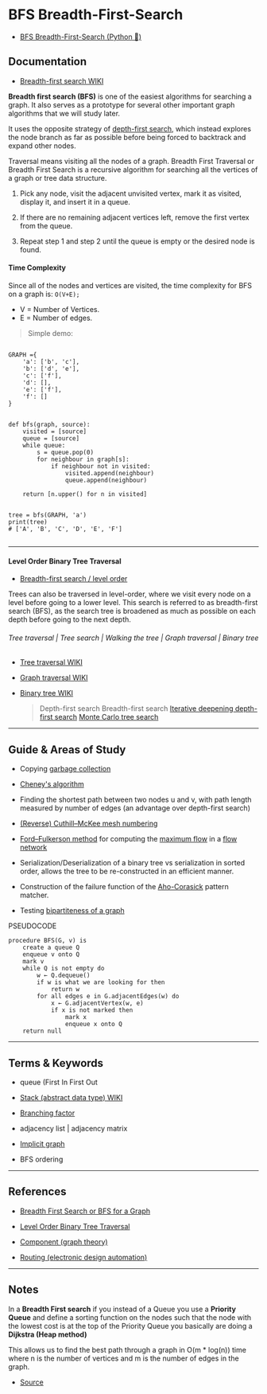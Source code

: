 BFS Breadth-First-Search
========


* [BFS Breadth-First-Search (Python 🐍)](./Python/BFS%20Breadth-First-Search%20(Python%20🐍).md)

Documentation
-------------

- [Breadth-first search WIKI](https://en.wikipedia.org/wiki/Breadth-first_search)

**Breadth first search (BFS)** is one of the easiest algorithms for searching a graph. It also serves as a prototype for several other important graph algorithms that we will study later.

It uses the opposite strategy of [depth-first search](https://en.wikipedia.org/wiki/Depth-first_search), which instead explores the node branch as far as possible before being forced to backtrack and expand other nodes.


Traversal means visiting all the nodes of a graph. Breadth First Traversal or Breadth First Search is a recursive algorithm for searching all the vertices of a graph or tree data structure.

1. Pick any node, visit the adjacent unvisited vertex, mark it as visited, display it, and insert it in a queue.

2. If there are no remaining adjacent vertices left, remove the first vertex from the queue.

3. Repeat step 1 and step 2 until the queue is empty or the desired node is found.

#### Time Complexity
Since all of ​the nodes and vertices are visited, the time complexity for BFS on a graph is: 
`O(V+E);` 

- V = Number of Vertices. 
- E = Number of edges.

> Simple demo:

```

GRAPH ={
    'a': ['b', 'c'],
    'b': ['d', 'e'],
    'c': ['f'],
    'd': [],
    'e': ['f'],
    'f': []
}


def bfs(graph, source):
    visited = [source]
    queue = [source]
    while queue:
        s = queue.pop(0)
        for neighbour in graph[s]:
            if neighbour not in visited:
                visited.append(neighbour)
                queue.append(neighbour)
                
    return [n.upper() for n in visited]


tree = bfs(GRAPH, 'a')
print(tree)
# ['A', 'B', 'C', 'D', 'E', 'F']


```

--------------------------------

#### Level Order Binary Tree Traversal

- [Breadth-first search / level order](https://en.wikipedia.org/wiki/Tree_traversal#Breadth-first_search_/_level_order)

Trees can also be traversed in level-order, where we visit every node on a level before going to a lower level. This search is referred to as breadth-first search (BFS), as the search tree is broadened as much as possible on each depth before going to the next depth. 


###### Tree traversal | Tree search | Walking the tree | Graph traversal | Binary tree

- [Tree traversal WIKI](https://en.wikipedia.org/wiki/Tree_traversal)
- [Graph traversal WIKI](https://en.wikipedia.org/wiki/Graph_traversal)
- [Binary tree WIKI](https://en.wikipedia.org/wiki/Binary_tree)

    >  Depth-first search
    > Breadth-first search
    > [Iterative deepening depth-first search](https://en.wikipedia.org/wiki/Iterative_deepening_depth-first_search)
    > [Monte Carlo tree search](https://en.wikipedia.org/wiki/Monte_Carlo_tree_search)



-----------------------------------------------------------------------------------------------------

Guide & Areas of Study
-----------------------

- Copying [garbage collection](https://en.wikipedia.org/wiki/Garbage_collection_(computer_science)) 
- [Cheney's algorithm](https://en.wikipedia.org/wiki/Cheney%27s_algorithm)

- Finding the shortest path between two nodes u and v, with path length measured by number of edges (an advantage over depth-first search)

- [(Reverse) Cuthill–McKee mesh numbering](https://en.wikipedia.org/wiki/Cuthill%E2%80%93McKee_algorithm)

- [Ford–Fulkerson method](https://en.wikipedia.org/wiki/Ford%E2%80%93Fulkerson_algorithm) for computing the [maximum flow](https://en.wikipedia.org/wiki/Maximum_flow_problem) in a [flow network](https://en.wikipedia.org/wiki/Flow_network)

- Serialization/Deserialization of a binary tree vs serialization in sorted order, allows the tree to be re-constructed in an efficient manner.

- Construction of the failure function of the [Aho-Corasick](https://en.wikipedia.org/wiki/Aho-Corasick) pattern matcher.

- Testing [bipartiteness of a graph](https://en.wikipedia.org/wiki/Bipartite_graph#Testing_bipartiteness)

PSEUDOCODE

```
procedure BFS(G, v) is
    create a queue Q
    enqueue v onto Q
    mark v
    while Q is not empty do
        w ← Q.dequeue()
        if w is what we are looking for then
            return w
        for all edges e in G.adjacentEdges(w) do
            x ← G.adjacentVertex(w, e)
            if x is not marked then
                mark x
                enqueue x onto Q
    return null

```


-----------------------------------------------------------------------------------------------------

Terms & Keywords
----------------

* queue (First In First Out

* [Stack (abstract data type) WIKI](https://en.wikipedia.org/wiki/Stack_(abstract_data_type)) 

* [Branching factor](https://en.wikipedia.org/wiki/Branching_factor)

*  adjacency list | adjacency matrix

* [Implicit graph](https://en.wikipedia.org/wiki/Implicit_graph)

* BFS ordering

-----------------------------------------------------------------------------------------------------

References
----------

- [Breadth First Search or BFS for a Graph](https://www.geeksforgeeks.org/breadth-first-search-or-bfs-for-a-graph/)

- [Level Order Binary Tree Traversal](https://www.geeksforgeeks.org/level-order-tree-traversal/)

- [Component (graph theory)](https://en.wikipedia.org/wiki/Component_(graph_theory))

- [Routing (electronic design automation)](https://en.wikipedia.org/wiki/Routing_(electronic_design_automation))

-----------------------------------------------------------------------------------------------------

Notes
-----


In a **Breadth First search** if you instead of a Queue you use a **Priority Queue** and define a sorting function on the nodes such that the node with the lowest cost is at the top of the Priority Queue you basically are doing a **Dijkstra (Heap method)**

 This allows us to find the best path through a graph in O(m * log(n)) time where n is the number of vertices and m is the number of edges in the graph.

 - [Source](https://www.topcoder.com/community/competitive-programming/tutorials/introduction-to-graphs-and-their-data-structures-section-3/)